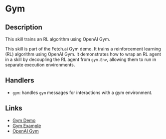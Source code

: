 # Gym

## Description

This skill trains an RL algorithm using OpenAI Gym.

This skill is part of the Fetch.ai Gym demo. It trains a reinforcement learning (RL) algorithm using OpenAI Gym. It demonstrates how to wrap an RL agent in a skill by decoupling the RL agent from `gym.Env`, allowing them to run in separate execution environments.

## Handlers

* `gym`: handles `gym` messages for interactions with a gym environment.


## Links

* <a href="https://docs.fetch.ai/aea/gym-skill/" target="_blank">Gym Demo</a>
* <a href="https://docs.fetch.ai/aea/gym-example/" target="_blank">Gym Example</a>
* <a href="https://www.gymlibrary.ml" target="_blank">OpenAI Gym</a>
